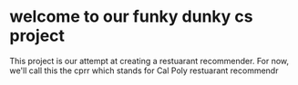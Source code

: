 
# welcome to our funky dunky cs project


This project is our attempt at creating a restuarant recommender. For now, we'll call this 
the cprr which stands for Cal Poly restuarant recommendr